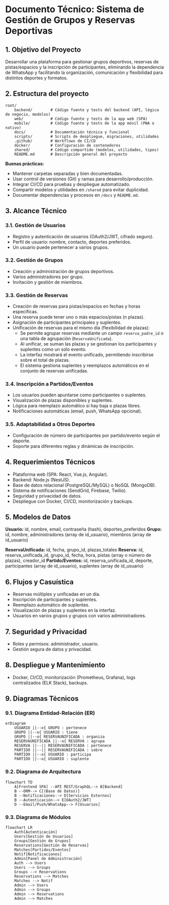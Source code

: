 # Documento Técnico: Sistema de Gestión de Grupos y Reservas Deportivas

## 1. Objetivo del Proyecto
Desarrollar una plataforma para gestionar grupos deportivos, reservas de pistas/espacios y la inscripción de participantes, eliminando la dependencia de WhatsApp y facilitando la organización, comunicación y flexibilidad para distintos deportes y formatos.

## 2. Estructura del proyecto

```
root/
	backend/        # Código fuente y tests del backend (API, lógica de negocio, modelos)
	web/            # Código fuente y tests de la app web (SPA)
	mobile/         # Código fuente y tests de la app móvil (PWA o nativo)
	docs/           # Documentación técnica y funcional
	scripts/        # Scripts de despliegue, migraciones, utilidades
	.github/        # Workflows de CI/CD
	docker/         # Configuración de contenedores
	shared/         # Código compartido (modelos, utilidades, tipos)
	README.md       # Descripción general del proyecto
```

**Buenas prácticas:**
- Mantener carpetas separadas y bien documentadas.
- Usar control de versiones (Git) y ramas para desarrollo/producción.
- Integrar CI/CD para pruebas y despliegue automatizado.
- Compartir modelos y utilidades en `/shared` para evitar duplicidad.
- Documentar dependencias y procesos en `/docs` y `README.md`.



## 3. Alcance Técnico

### 3.1. Gestión de Usuarios
- Registro y autenticación de usuarios (OAuth2/JWT, cifrado seguro).
- Perfil de usuario: nombre, contacto, deportes preferidos.
- Un usuario puede pertenecer a varios grupos.

### 3.2. Gestión de Grupos
- Creación y administración de grupos deportivos.
- Varios administradores por grupo.
- Invitación y gestión de miembros.

### 3.3. Gestión de Reservas
- Creación de reservas para pistas/espacios en fechas y horas específicas.
- Una reserva puede tener uno o más espacios/pistas (n plazas).
- Asignación de participantes principales y suplentes.
- Unificación de reservas para el mismo día (flexibilidad de plazas):
	- Se permite agrupar reservas mediante un campo `reserva_padre_id` o una tabla de agrupación (`ReservaUnificada`).
	- Al unificar, se suman las plazas y se gestionan los participantes y suplentes como un solo evento.
	- La interfaz mostrará el evento unificado, permitiendo inscribirse sobre el total de plazas.
	- El sistema gestiona suplentes y reemplazos automáticos en el conjunto de reservas unificadas.

### 3.4. Inscripción a Partidos/Eventos
- Los usuarios pueden apuntarse como participantes o suplentes.
- Visualización de plazas disponibles y suplentes.
- Lógica para reemplazo automático si hay baja o plazas libres.
- Notificaciones automáticas (email, push, WhatsApp opcional).

### 3.5. Adaptabilidad a Otros Deportes
- Configuración de número de participantes por partido/evento según el deporte.
- Soporte para diferentes reglas y dinámicas de inscripción.

## 4. Requerimientos Técnicos
- Plataforma web (SPA: React, Vue.js, Angular).
- Backend: Node.js (NestJS).
- Base de datos relacional (PostgreSQL/MySQL) o NoSQL (MongoDB).
- Sistema de notificaciones (SendGrid, Firebase, Twilio).
- Seguridad y privacidad de datos.
- Despliegue con Docker, CI/CD, monitorización y backups.

## 5. Modelos de Datos
**Usuario:** id, nombre, email, contraseña (hash), deportes_preferidos
**Grupo:** id, nombre, administradores (array de id_usuario), miembros (array de id_usuario)

**ReservaUnificada:** id, fecha, grupo_id, plazas_totales
**Reserva:** id, reserva_unificada_id, grupo_id, fecha, hora, pistas (array o número de plazas), creador_id
**Partido/Eventos:** id, reserva_unificada_id, deporte, participantes (array de id_usuario), suplentes (array de id_usuario)

## 6. Flujos y Casuística
- Reservas múltiples y unificadas en un día.
- Inscripción de participantes y suplentes.
- Reemplazo automático de suplentes.
- Visualización de plazas y suplentes en la interfaz.
- Usuarios en varios grupos y grupos con varios administradores.

## 7. Seguridad y Privacidad
- Roles y permisos: administrador, usuario.
- Gestión segura de datos y privacidad.

## 8. Despliegue y Mantenimiento
- Docker, CI/CD, monitorización (Prometheus, Grafana), logs centralizados (ELK Stack), backups.

## 9. Diagramas Técnicos


### 9.1. Diagrama Entidad-Relación (ER)
```mermaid
erDiagram
	USUARIO ||--o{ GRUPO : pertenece
	GRUPO ||--o{ USUARIO : tiene
	GRUPO ||--o{ RESERVAUNIFICADA : organiza
	RESERVAUNIFICADA ||--o{ RESERVA : agrupa
	RESERVA ||--|| RESERVAUNIFICADA : pertenece
	PARTIDO ||--|| RESERVAUNIFICADA : sobre
	PARTIDO ||--o{ USUARIO : participa
	PARTIDO ||--o{ USUARIO : suplente
```

### 9.2. Diagrama de Arquitectura
```mermaid
flowchart TD
	A[Frontend SPA] --API REST/GraphQL--> B[Backend]
	B --ORM--> C[(Base de Datos)]
	B --Notificaciones--> D[Servicios Externos]
	B --Autenticación--> E[OAuth2/JWT]
	D --Email/Push/WhatsApp--> F[Usuarios]
```

### 9.3. Diagrama de Módulos
```mermaid
flowchart LR
	Auth[Autenticación]
	Users[Gestión de Usuarios]
	Groups[Gestión de Grupos]
	Reservations[Gestión de Reservas]
	Matches[Partidos/Eventos]
	Notif[Notificaciones]
	Admin[Panel de Administración]
	Auth --> Users
	Users --> Groups
	Groups --> Reservations
	Reservations --> Matches
	Matches --> Notif
	Admin --> Users
	Admin --> Groups
	Admin --> Reservations
	Admin --> Matches
```
